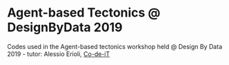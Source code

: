 # Agent-based Tectonics @ DesignByData 2019  
  
Codes used in the Agent-based tectonics workshop held @ Design By Data 2019 - tutor: Alessio Erioli, [Co-de-iT](https://www.co-de-it.com)